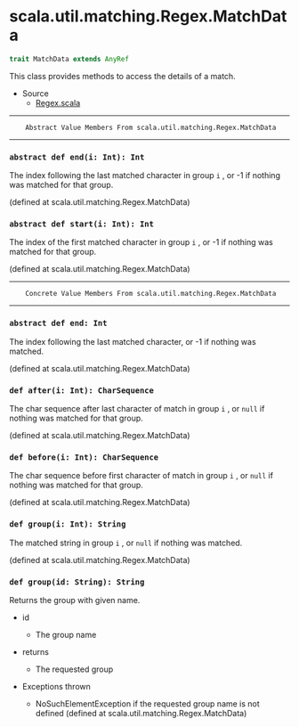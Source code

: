 
#                     scala.util.matching.Regex.MatchData                     #

```scala
trait MatchData extends AnyRef
```

This class provides methods to access the details of a match.

* Source
  * [Regex.scala](https://github.com/scala/scala/tree/6d09a1ba5f/src/library/scala/util/matching/Regex.scala#L1)


--------------------------------------------------------------------------------
        Abstract Value Members From scala.util.matching.Regex.MatchData
--------------------------------------------------------------------------------


### `abstract def end(i: Int): Int`                                          ###

The index following the last matched character in group `i` , or -1 if nothing
was matched for that group.

(defined at scala.util.matching.Regex.MatchData)


### `abstract def start(i: Int): Int`                                        ###

The index of the first matched character in group `i` , or -1 if nothing was
matched for that group.

(defined at scala.util.matching.Regex.MatchData)


--------------------------------------------------------------------------------
        Concrete Value Members From scala.util.matching.Regex.MatchData
--------------------------------------------------------------------------------


### `abstract def end: Int`                                                  ###

The index following the last matched character, or -1 if nothing was matched.

(defined at scala.util.matching.Regex.MatchData)


### `def after(i: Int): CharSequence`                                        ###

The char sequence after last character of match in group `i` , or `null` if
nothing was matched for that group.

(defined at scala.util.matching.Regex.MatchData)


### `def before(i: Int): CharSequence`                                       ###

The char sequence before first character of match in group `i` , or `null` if
nothing was matched for that group.

(defined at scala.util.matching.Regex.MatchData)


### `def group(i: Int): String`                                              ###

The matched string in group `i` , or `null` if nothing was matched.

(defined at scala.util.matching.Regex.MatchData)


### `def group(id: String): String`                                          ###

Returns the group with given name.

* id
  * The group name
* returns
  * The requested group

* Exceptions thrown
  * NoSuchElementException if the requested group name is not defined
(defined at scala.util.matching.Regex.MatchData)
